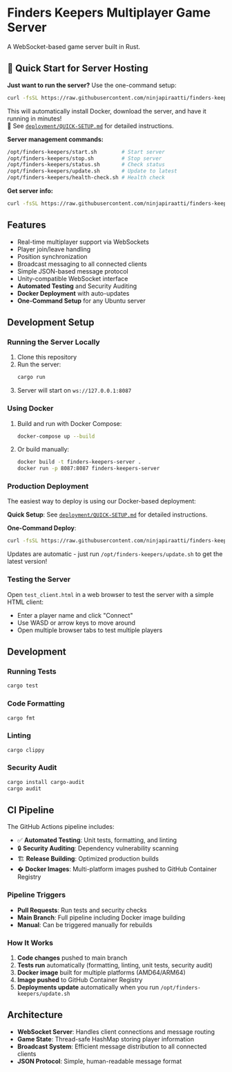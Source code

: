 # Finders Keepers Multiplayer Game Server

A WebSocket-based game server built in Rust.

## 🚀 Quick Start for Server Hosting

**Just want to run the server?** Use the one-command setup:

```bash
curl -fsSL https://raw.githubusercontent.com/ninjapiraatti/finders-keepers-server/main/deployment/deploy-docker.sh | bash
```

This will automatically install Docker, download the server, and have it running in minutes!  
📖 See [`deployment/QUICK-SETUP.md`](deployment/QUICK-SETUP.md) for detailed instructions.

**Server management commands:**
```bash
/opt/finders-keepers/start.sh        # Start server
/opt/finders-keepers/stop.sh         # Stop server  
/opt/finders-keepers/status.sh       # Check status
/opt/finders-keepers/update.sh       # Update to latest
/opt/finders-keepers/health-check.sh # Health check
```

**Get server info:**
```bash
curl -fsSL https://raw.githubusercontent.com/ninjapiraatti/finders-keepers-server/main/deployment/server-info.sh | bash
```

## Features

- Real-time multiplayer support via WebSockets
- Player join/leave handling
- Position synchronization
- Broadcast messaging to all connected clients
- Simple JSON-based message protocol
- Unity-compatible WebSocket interface
- **Automated Testing** and Security Auditing
- **Docker Deployment** with auto-updates
- **One-Command Setup** for any Ubuntu server

## Development Setup

### Running the Server Locally

1. Clone this repository
2. Run the server:
   ```bash
   cargo run
   ```
3. Server will start on `ws://127.0.0.1:8087`

### Using Docker

1. Build and run with Docker Compose:
   ```bash
   docker-compose up --build
   ```
2. Or build manually:
   ```bash
   docker build -t finders-keepers-server .
   docker run -p 8087:8087 finders-keepers-server
   ```

### Production Deployment

The easiest way to deploy is using our Docker-based deployment:

**Quick Setup**: See [`deployment/QUICK-SETUP.md`](deployment/QUICK-SETUP.md) for detailed instructions.

**One-Command Deploy**:
```bash
curl -fsSL https://raw.githubusercontent.com/ninjapiraatti/finders-keepers-server/main/deployment/deploy-docker.sh | bash
```

Updates are automatic - just run `/opt/finders-keepers/update.sh` to get the latest version!

### Testing the Server

Open `test_client.html` in a web browser to test the server with a simple HTML client:
- Enter a player name and click "Connect"
- Use WASD or arrow keys to move around
- Open multiple browser tabs to test multiple players

## Development

### Running Tests
```bash
cargo test
```

### Code Formatting
```bash
cargo fmt
```

### Linting
```bash
cargo clippy
```

### Security Audit
```bash
cargo install cargo-audit
cargo audit
```

## CI Pipeline

The GitHub Actions pipeline includes:

- ✅ **Automated Testing**: Unit tests, formatting, and linting
- 🔒 **Security Auditing**: Dependency vulnerability scanning
- 🏗️ **Release Building**: Optimized production builds
- � **Docker Images**: Multi-platform images pushed to GitHub Container Registry

### Pipeline Triggers
- **Pull Requests**: Run tests and security checks
- **Main Branch**: Full pipeline including Docker image building
- **Manual**: Can be triggered manually for rebuilds

### How It Works
1. **Code changes** pushed to main branch
2. **Tests run** automatically (formatting, linting, unit tests, security audit)
3. **Docker image** built for multiple platforms (AMD64/ARM64)
4. **Image pushed** to GitHub Container Registry
5. **Deployments update** automatically when you run `/opt/finders-keepers/update.sh`

## Architecture

- **WebSocket Server**: Handles client connections and message routing
- **Game State**: Thread-safe HashMap storing player information
- **Broadcast System**: Efficient message distribution to all connected clients
- **JSON Protocol**: Simple, human-readable message format